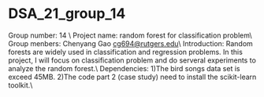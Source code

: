 # DSA_21_group_14
Group number: 14 \\
Project name: random forest for classification problem\\
Group menbers: Chenyang Gao cg694@rutgers.edu\\
Introduction: Random forests are widely used in classification and regression problems. In this project, I will focus on classification problem and do serveral experiments to analyze the random forest.\\
Dependencies: 1)The bird songs data set is exceed 45MB. 2)The code part 2 (case study) need to install the scikit-learn toolkit.\\
